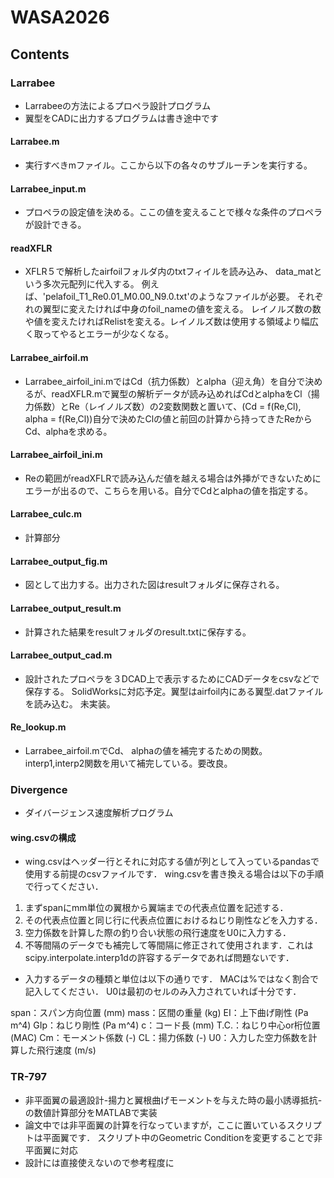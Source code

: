 # WASA2026
## Contents
### Larrabee
- Larrabeeの方法によるプロペラ設計プログラム
- 翼型をCADに出力するプログラムは書き途中です
#### Larrabee.m
- 実行すべきmファイル。ここから以下の各々のサブルーチンを実行する。
#### Larrabee_input.m
- プロペラの設定値を決める。ここの値を変えることで様々な条件のプロペラが設計できる。
#### readXFLR
- XFLR５で解析したairfoilフォルダ内のtxtフィイルを読み込み、 data_matという多次元配列に代入する。 例えば、'pelafoil_T1_Re0.01_M0.00_N9.0.txt'のようなファイルが必要。 それぞれの翼型に変えたければ中身のfoil_nameの値を変える。 レイノルズ数の数や値を変えたければRelistを変える。レイノルズ数は使用する領域より幅広く取ってやるとエラーが少なくなる。
#### Larrabee_airfoil.m
- Larrabee_airfoil_ini.mではCd（抗力係数）とalpha（迎え角）を自分で決めるが、readXFLR.mで翼型の解析データが読み込めればCdとalphaをCl（揚力係数）とRe（レイノルズ数）の2変数関数と置いて、(Cd = f(Re,Cl), alpha = f(Re,Cl))自分で決めたClの値と前回の計算から持ってきたReからCd、alphaを求める。
#### Larrabee_airfoil_ini.m
- Reの範囲がreadXFLRで読み込んだ値を越える場合は外挿ができないためにエラーが出るので、こちらを用いる。自分でCdとalphaの値を指定する。
#### Larrabee_culc.m
- 計算部分
#### Larrabee_output_fig.m
- 図として出力する。出力された図はresultフォルダに保存される。
#### Larrabee_output_result.m
- 計算された結果をresultフォルダのresult.txtに保存する。
#### Larrabee_output_cad.m
- 設計されたプロペラを３DCAD上で表示するためにCADデータをcsvなどで保存する。 SolidWorksに対応予定。翼型はairfoil内にある翼型.datファイルを読み込む。 未実装。
#### Re_lookup.m
- Larrabee_airfoil.mでCd、 alphaの値を補完するための関数。 interp1,interp2関数を用いて補完している。要改良。
### Divergence
- ダイバージェンス速度解析プログラム
#### wing.csvの構成
- wing.csvはヘッダー行とそれに対応する値が列として入っているpandasで使用する前提のcsvファイルです． wing.csvを書き換える場合は以下の手順で行ってください．
1. まずspanにmm単位の翼根から翼端までの代表点位置を記述する．
2. その代表点位置と同じ行に代表点位置におけるねじり剛性などを入力する．
3. 空力係数を計算した際の釣り合い状態の飛行速度をU0に入力する．
4. 不等間隔のデータでも補完して等間隔に修正されて使用されます．これはscipy.interpolate.interp1dの許容するデータであれば問題ないです．
- 入力するデータの種類と単位は以下の通りです． MACは%ではなく割合で記入してください． U0は最初のセルのみ入力されていれば十分です．

span：スパン方向位置 (mm)
mass：区間の重量 (kg)
EI：上下曲げ剛性 (Pa m^4)
GIp：ねじり剛性 (Pa m^4)
c：コード長 (mm)
T.C.：ねじり中心or桁位置 (MAC)
Cm：モーメント係数 (-)
CL：揚力係数 (-)
U0：入力した空力係数を計算した飛行速度 (m/s)　　
### TR-797
- 非平面翼の最適設計-揚力と翼根曲げモーメントを与えた時の最小誘導抵抗-の数値計算部分をMATLABで実装
- 論文中では非平面翼の計算を行なっていますが，ここに置いているスクリプトは平面翼です． スクリプト中のGeometric Conditionを変更することで非平面翼に対応
- 設計には直接使えないので参考程度に